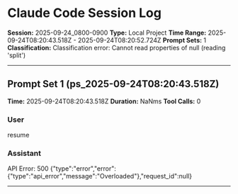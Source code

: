 # Claude Code Session Log

**Session:** 2025-09-24_0800-0900
**Type:** Local Project
**Time Range:** 2025-09-24T08:20:43.518Z - 2025-09-24T08:20:52.724Z
**Prompt Sets:** 1
**Classification:** Classification error: Cannot read properties of null (reading 'split')

---

<a name="ps_2025-09-24T08:20:43.518Z"></a>
## Prompt Set 1 (ps_2025-09-24T08:20:43.518Z)

**Time:** 2025-09-24T08:20:43.518Z
**Duration:** NaNms
**Tool Calls:** 0

### User

resume

### Assistant

API Error: 500 {"type":"error","error":{"type":"api_error","message":"Overloaded"},"request_id":null}

---

